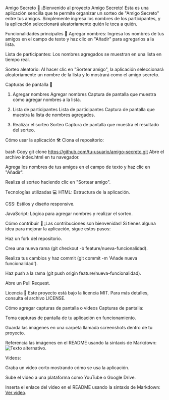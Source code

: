 Amigo Secreto 🎁
¡Bienvenido al proyecto Amigo Secreto! Esta es una aplicación sencilla que te permite organizar un sorteo de "Amigo Secreto" entre tus amigos. Simplemente ingresa los nombres de los participantes, y la aplicación seleccionará aleatoriamente quién le toca a quién.

Funcionalidades principales 🚀
Agregar nombres: Ingresa los nombres de tus amigos en el campo de texto y haz clic en "Añadir" para agregarlos a la lista.

Lista de participantes: Los nombres agregados se muestran en una lista en tiempo real.

Sorteo aleatorio: Al hacer clic en "Sortear amigo", la aplicación seleccionará aleatoriamente un nombre de la lista y lo mostrará como el amigo secreto.

Capturas de pantalla 📸
1. Agregar nombres
Agregar nombres
Captura de pantalla que muestra cómo agregar nombres a la lista.

2. Lista de participantes
Lista de participantes
Captura de pantalla que muestra la lista de nombres agregados.

3. Realizar el sorteo
Sorteo
Captura de pantalla que muestra el resultado del sorteo.

Cómo usar la aplicación 🛠️
Clona el repositorio:

bash
Copy
git clone https://github.com/tu-usuario/amigo-secreto.git
Abre el archivo index.html en tu navegador.

Agrega los nombres de tus amigos en el campo de texto y haz clic en "Añadir".

Realiza el sorteo haciendo clic en "Sortear amigo".

Tecnologías utilizadas 💻
HTML: Estructura de la aplicación.

CSS: Estilos y diseño responsive.

JavaScript: Lógica para agregar nombres y realizar el sorteo.

Cómo contribuir 🤝
¡Las contribuciones son bienvenidas! Si tienes alguna idea para mejorar la aplicación, sigue estos pasos:

Haz un fork del repositorio.

Crea una nueva rama (git checkout -b feature/nueva-funcionalidad).

Realiza tus cambios y haz commit (git commit -m 'Añade nueva funcionalidad').

Haz push a la rama (git push origin feature/nueva-funcionalidad).

Abre un Pull Request.

Licencia 📄
Este proyecto está bajo la licencia MIT. Para más detalles, consulta el archivo LICENSE.

Cómo agregar capturas de pantalla o videos
Capturas de pantalla:

Toma capturas de pantalla de tu aplicación en funcionamiento.

Guarda las imágenes en una carpeta llamada screenshots dentro de tu proyecto.

Referencia las imágenes en el README usando la sintaxis de Markdown: ![Texto alternativo](ruta/a/la/imagen.png).

Videos:

Graba un video corto mostrando cómo se usa la aplicación.

Sube el video a una plataforma como YouTube o Google Drive.

Inserta el enlace del video en el README usando la sintaxis de Markdown: [Ver video](enlace-al-video).

